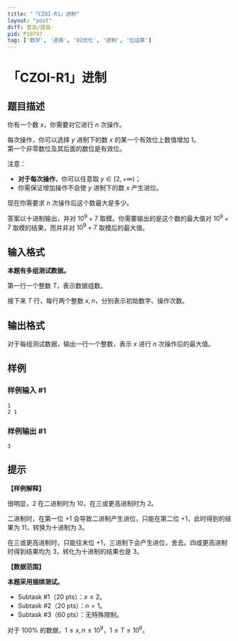 ```yaml
---
title: "「CZOI-R1」进制"
layout: "post"
diff: 普及/提高-
pid: P10797
tag: ['数学', '递推', 'O2优化', '进制', '位运算']
---
```

# 「CZOI-R1」进制
## 题目描述

你有一个数 $x$，你需要对它进行 $n$ 次操作。

每次操作，你可以选择 $y$ 进制下的数 $x$ 的某一个有效位上数值增加 $1$。  
第一个非零数位及其后面的数位是有效位。

注意：
* **对于每次操作**，你可以任意取 $y\in[2,+\infty)$；
* 你需保证增加操作不会使 $y$ 进制下的数 $x$ 产生进位。

现在你需要求 $n$ 次操作后这个数最大是多少。

答案以十进制输出，并对 $10^9+7$ 取模。你需要输出的是这个数的最大值对 $10^9+7$ 取模的结果，而并非对 $10^9+7$ 取模后的最大值。
## 输入格式

**本题有多组测试数据。**

第一行一个整数 $T$，表示数据组数。

接下来 $T$ 行，每行两个整数 $x,n$，分别表示初始数字、操作次数。
## 输出格式

对于每组测试数据，输出一行一个整数，表示 $x$ 进行 $n$ 次操作后的最大值。
## 样例

### 样例输入 #1
```
1
2 1
```
### 样例输出 #1
```
3
```
## 提示

**【样例解释】**

很明显，$2$ 在二进制时为 $10$，在三或更高进制时为 $2$。

二进制时，在第一位 $+1$ 会导致二进制产生进位，只能在第二位 $+1$，此时得到的结果为 $11$，转换为十进制为 $3$。

在三或更高进制时，只能往末位 $+1$，三进制下会产生进位，舍去。四或更高进制时得到结果均为 $3$，转化为十进制的结果也是 $3$。

**【数据范围】**

**本题采用捆绑测试。**
- Subtask #1（$20\text{ pts}$）：$x\le 2$。
- Subtask #2（$20\text{ pts}$）：$n=1$。
- Subtask #3（$60\text{ pts}$）：无特殊限制。

对于 $100\%$ 的数据，$1\le x,n\le10^9$，$1\le T\le10^6$。
